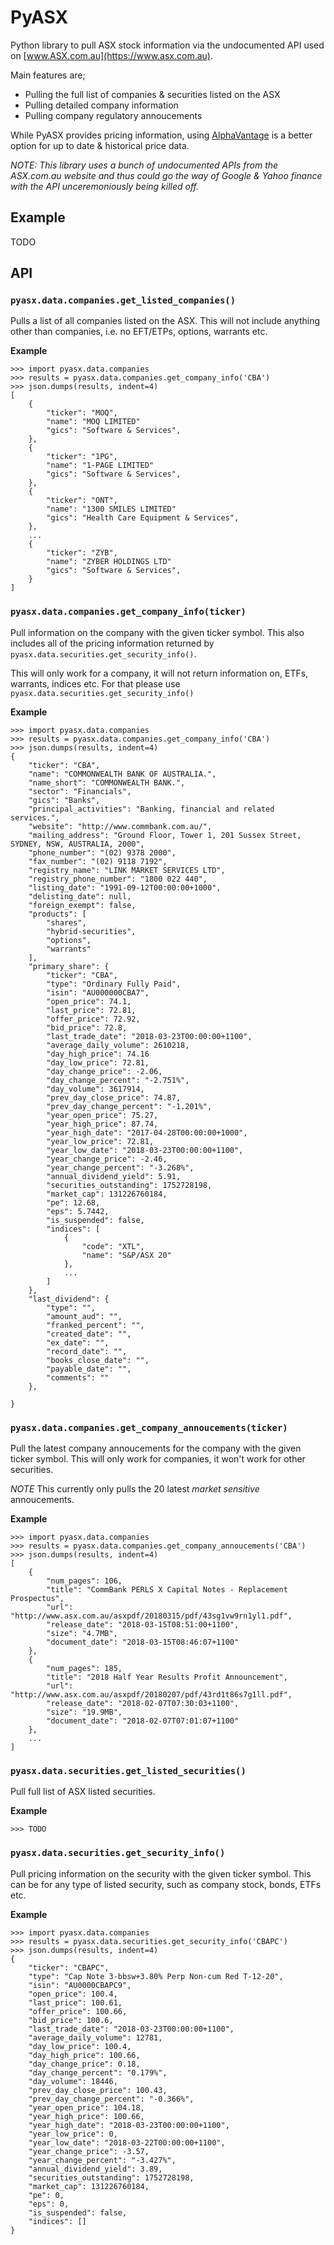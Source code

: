 
# PyASX

Python library to pull ASX stock information via the undocumented API used on
[www.ASX.com.au](https://www.asx.com.au).

Main features are;

 - Pulling the full list of companies & securities listed on the ASX
 - Pulling detailed company information
 - Pulling company regulatory annoucements

While PyASX provides pricing information, using
[AlphaVantage](https://github.com/RomelTorres/alpha_vantage) is a better
option for up to date & historical price data.

_NOTE: This library uses a bunch of undocumented APIs from the ASX.com.au
website and thus could go the way of Google & Yahoo finance with the API
unceremoniously being killed off._

## Example

TODO

## API

### `pyasx.data.companies.get_listed_companies()`

Pulls a list of all companies listed on the ASX.  This will not include
anything other than companies, i.e. no EFT/ETPs, options, warrants etc.

**Example**

    >>> import pyasx.data.companies
    >>> results = pyasx.data.companies.get_company_info('CBA')
    >>> json.dumps(results, indent=4)
    [
        {
            "ticker": "MOQ",
            "name": "MOQ LIMITED"
            "gics": "Software & Services",
        },
        {
            "ticker": "1PG",
            "name": "1-PAGE LIMITED"
            "gics": "Software & Services",
        },
        {
            "ticker": "ONT",
            "name": "1300 SMILES LIMITED"
            "gics": "Health Care Equipment & Services",
        },
        ...
        {
            "ticker": "ZYB",
            "name": "ZYBER HOLDINGS LTD"
            "gics": "Software & Services",
        }
    ]

### `pyasx.data.companies.get_company_info(ticker)`

Pull information on the company with the given ticker symbol. This also
includes all of the pricing information returned by
`pyasx.data.securities.get_security_info()`.

This will only work for a company, it will not return information on, ETFs,
warrants, indices etc. For that please use
`pyasx.data.securities.get_security_info()`

**Example**

    >>> import pyasx.data.companies
    >>> results = pyasx.data.companies.get_company_info('CBA')
    >>> json.dumps(results, indent=4)
    {
        "ticker": "CBA",
        "name": "COMMONWEALTH BANK OF AUSTRALIA.",
        "name_short": "COMMONWEALTH BANK.",
        "sector": "Financials",
        "gics": "Banks",
        "principal_activities": "Banking, financial and related services.",
        "website": "http://www.commbank.com.au/",
        "mailing_address": "Ground Floor, Tower 1, 201 Sussex Street, SYDNEY, NSW, AUSTRALIA, 2000",
        "phone_number": "(02) 9378 2000",
        "fax_number": "(02) 9118 7192",
        "registry_name": "LINK MARKET SERVICES LTD",
        "registry_phone_number": "1800 022 440",
        "listing_date": "1991-09-12T00:00:00+1000",
        "delisting_date": null,
        "foreign_exempt": false,
        "products": [
            "shares",
            "hybrid-securities",
            "options",
            "warrants"
        ],
        "primary_share": {
            "ticker": "CBA",
            "type": "Ordinary Fully Paid",
            "isin": "AU000000CBA7",
            "open_price": 74.1,
            "last_price": 72.81,
            "offer_price": 72.92,
            "bid_price": 72.8,
            "last_trade_date": "2018-03-23T00:00:00+1100",
            "average_daily_volume": 2610218,
            "day_high_price": 74.16
            "day_low_price": 72.81,
            "day_change_price": -2.06,
            "day_change_percent": "-2.751%",
            "day_volume": 3617914,
            "prev_day_close_price": 74.87,
            "prev_day_change_percent": "-1.201%",
            "year_open_price": 75.27,
            "year_high_price": 87.74,
            "year_high_date": "2017-04-28T00:00:00+1000",
            "year_low_price": 72.81,
            "year_low_date": "2018-03-23T00:00:00+1100",
            "year_change_price": -2.46,
            "year_change_percent": "-3.268%",
            "annual_dividend_yield": 5.91,
            "securities_outstanding": 1752728198,
            "market_cap": 131226760184,
            "pe": 12.68,
            "eps": 5.7442,
            "is_suspended": false,
            "indices": [
                {
                    "code": "XTL",
                    "name": "S&P/ASX 20"
                },
                ...
            ]
        },
        "last_dividend": {
            "type": "",
            "amount_aud": "",
            "franked_percent": "",
            "created_date": "",
            "ex_date": "",
            "record_date": "",
            "books_close_date": "",
            "payable_date": "",
            "comments": ""
        },

    }

### `pyasx.data.companies.get_company_annoucements(ticker)`

Pull the latest company annoucements for the company with the given ticker
symbol. This will only work for companies, it won't work for other securities.

_NOTE_ This currently only pulls the 20 latest _market sensitive_ annoucements.

**Example**

    >>> import pyasx.data.companies
    >>> results = pyasx.data.companies.get_company_annoucements('CBA')
    >>> json.dumps(results, indent=4)
    [
        {
            "num_pages": 106,
            "title": "CommBank PERLS X Capital Notes - Replacement Prospectus",
            "url": "http://www.asx.com.au/asxpdf/20180315/pdf/43sg1vw9rn1yl1.pdf",
            "release_date": "2018-03-15T08:51:00+1100",
            "size": "4.7MB",
            "document_date": "2018-03-15T08:46:07+1100"
        },
        {
            "num_pages": 185,
            "title": "2018 Half Year Results Profit Announcement",
            "url": "http://www.asx.com.au/asxpdf/20180207/pdf/43rd1t86s7g1ll.pdf",
            "release_date": "2018-02-07T07:30:03+1100",
            "size": "19.9MB",
            "document_date": "2018-02-07T07:01:07+1100"
        },
        ...
    ]

### `pyasx.data.securities.get_listed_securities()`

Pull full list of ASX listed securities.

**Example**

    >>> TODO

### `pyasx.data.securities.get_security_info()`

Pull pricing information on the security with the given ticker symbol. This
can be for any type of listed security, such as company stock, bonds, ETFs
etc.

**Example**

    >>> import pyasx.data.companies
    >>> results = pyasx.data.securities.get_security_info('CBAPC')
    >>> json.dumps(results, indent=4)
    {
        "ticker": "CBAPC",
        "type": "Cap Note 3-bbsw+3.80% Perp Non-cum Red T-12-20",
        "isin": "AU0000CBAPC9",
        "open_price": 100.4,
        "last_price": 100.61,
        "offer_price": 100.66,
        "bid_price": 100.6,
        "last_trade_date": "2018-03-23T00:00:00+1100",
        "average_daily_volume": 12781,
        "day_low_price": 100.4,
        "day_high_price": 100.66,
        "day_change_price": 0.18,
        "day_change_percent": "0.179%",
        "day_volume": 18446,
        "prev_day_close_price": 100.43,
        "prev_day_change_percent": "-0.366%",
        "year_open_price": 104.18,
        "year_high_price": 100.66,
        "year_high_date": "2018-03-23T00:00:00+1100",
        "year_low_price": 0,
        "year_low_date": "2018-03-22T00:00:00+1100",
        "year_change_price": -3.57,
        "year_change_percent": "-3.427%",
        "annual_dividend_yield": 3.89,
        "securities_outstanding": 1752728198,
        "market_cap": 131226760184,
        "pe": 0,
        "eps": 0,
        "is_suspended": false,
        "indices": []
    }
